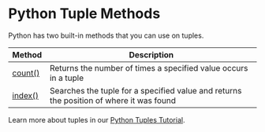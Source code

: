 
Python Tuple Methods
====================


Python has two built-in methods that you can use on tuples.




| Method | Description |
| --- | --- |
| [count()](ref_tuple_count.asp) | Returns the number of times a specified value occurs in a tuple |
| [index()](ref_tuple_index.asp) | Searches the tuple for a specified value and returns the position of where it was found |


Learn more about tuples in our [Python Tuples Tutorial](python_tuples.asp).


